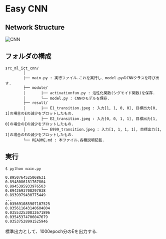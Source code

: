 # Easy CNN

## Network Structure

![CNN](https://user-images.githubusercontent.com/61765504/163571487-701177e2-bccc-487c-b4e3-34a70f5cc1fa.png)

## フォルダの構成

```
src_ml_ict_cnn/
        │
        ├── main.py : 実行ファイル.これを実行し、model.pyのCNNクラスを呼び出す.
        ├── module/
        │       ├── activationfun.py : 活性化関数(シグモイド関数)を保存.
        │       └── model.py : CNNのモデルを保存.
        ├── result/
        │       ├── E1_transition.jpeg : 入力[1, 1, 0, 0], 目標出力[0, 1]の場合のEの減少をプロットしたもの.
        │       ├── E2_transition.jpeg : 入力[0, 0, 1, 1], 目標出力[1, 0]の場合のEの減少をプロットしたもの.
        │       └── E999_transition.jpeg : 入力[1, 1, 1, 1], 目標出力[1, 1]の場合のEの減少をプロットしたもの.
        └── README.md : 本ファイル.各種説明記載.

```

## 実行

```
$ python main.py

0.8950764525068631
0.8948086181767804
0.8945395933976503
0.8942693708297038
0.8939979430775449
...
0.035691085907107525
0.035611643140604804
0.035532530832671896
0.03545374706047679
0.03537528991525946
```

標準出力として、1000epoch分のEを出力する.
